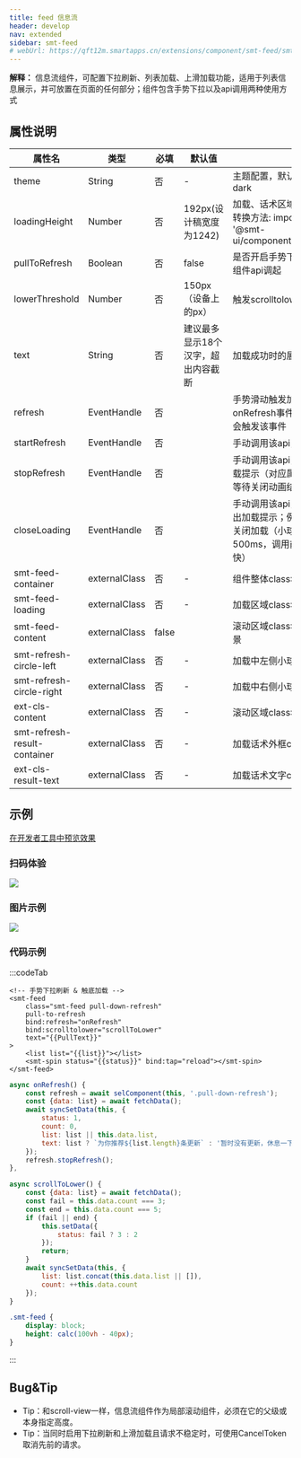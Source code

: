 ```yaml
---
title: feed 信息流
header: develop
nav: extended
sidebar: smt-feed
# webUrl: https://qft12m.smartapps.cn/extensions/component/smt-feed/smt-feed
---
```


**解释：** 信息流组件，可配置下拉刷新、列表加载、上滑加载功能，适用于列表信息展示，并可放置在页面的任何部分；组件包含手势下拉以及api调用两种使用方式

##  属性说明 

|属性名 | 类型 | 必填 | 默认值 |说明 |
|---|---|---|---|---|
|theme |String |否|-|主题配置，默认浅色；深色主题请指定dark|
|loadingHeight |Number |否|192px(设计稿宽度为1242)|加载、话术区域高度，单位为设备px，转换方法: import {upx2dpx} from &#39;@smt-ui&#x2F;component&#x2F;src&#x2F;common&#x2F;utils&#x2F;px&#39;;|
|pullToRefresh |Boolean |否|false|是否开启手势下拉刷新; 默认只能通过组件api调起|
|lowerThreshold |Number |否|150px（设备上的px）|触发scrolltolower事件的阈值|
|text |String |否|建议最多显示18个汉字，超出内容截断|加载成功时的展示话术|
|refresh |EventHandle |否||手势滑动触发加载时，响应该onRefresh事件; 通过调用api加载，不会触发该事件|
|startRefresh |EventHandle |否||手动调用该api，触发加载|
|stopRefresh |EventHandle |否||手动调用该api，停止加载，并弹出加载提示（对应属性text）；可使用await等待关闭动画结束|
|closeLoading |EventHandle |否||手动调用该api，立即关闭加载，不弹出加载提示；例如接口异常，建义直接关闭加载（小球交替一次大约为500ms，调用前可加延时避免关闭太快）|
|smt-feed-container |externalClass |否|-|组件整体class名|
|smt-feed-loading |externalClass |否|-|加载区域class名|
|smt-feed-content |externalClass |false||滚动区域class名，用于设置ios回弹背景|
|smt-refresh-circle-left |externalClass |否|-|加载中左侧小球class名|
|smt-refresh-circle-right |externalClass |否|-|加载中右侧小球class名|
|ext-cls-content |externalClass |否|-|滚动区域class名|
|smt-refresh-result-container |externalClass |否|-|加载话术外框class名|
|ext-cls-result-text |externalClass |否|-|加载话术文字class名|


## 示例

<a href="swanide://fragment/7b9bf19d0c974d45d9b68fd9fc4429b31577200628346" title="在开发者工具中预览效果" target="_self">在开发者工具中预览效果</a>

### 扫码体验

<img src="https://b.bdstatic.com/miniapp/assets/images/doc_demo/smt-feed.png"  class="demo-qrcode-image" />

###  图片示例 

<div class="m-doc-custom-examples">
    <div class="m-doc-custom-examples-correct">
        <img src="https://b.bdstatic.com/miniapp/images/smt-feed.gif">
    </div>  
</div>

###  代码示例

 

:::codeTab
```swan
<!-- 手势下拉刷新 & 触底加载 -->
<smt-feed
    class="smt-feed pull-down-refresh"
    pull-to-refresh
    bind:refresh="onRefresh"
    bind:scrolltolower="scrollToLower"
    text="{{PullText}}"
>
    <list list="{{list}}"></list>
    <smt-spin status="{{status}}" bind:tap="reload"></smt-spin>
</smt-feed>
```

 

```js
async onRefresh() {
    const refresh = await selComponent(this, '.pull-down-refresh');
    const {data: list} = await fetchData();
    await syncSetData(this, {
        status: 1,
        count: 0,
        list: list || this.data.list,
        text: list ? `为你推荐${list.length}条更新` : '暂时没有更新，休息一下'
    });
    refresh.stopRefresh();
},

async scrollToLower() {
    const {data: list} = await fetchData();
    const fail = this.data.count === 3;
    const end = this.data.count === 5;
    if (fail || end) {
        this.setData({
            status: fail ? 3 : 2
        });
        return;
    }
    await syncSetData(this, {
        list: list.concat(this.data.list || []),
        count: ++this.data.count
    });
}
```

 

```css
.smt-feed {
    display: block;
    height: calc(100vh - 40px);
}
```

:::
## Bug&Tip

* Tip：和scroll-view一样，信息流组件作为局部滚动组件，必须在它的父级或本身指定高度。
* Tip：当同时启用下拉刷新和上滑加载且请求不稳定时，可使用CancelToken取消先前的请求。

